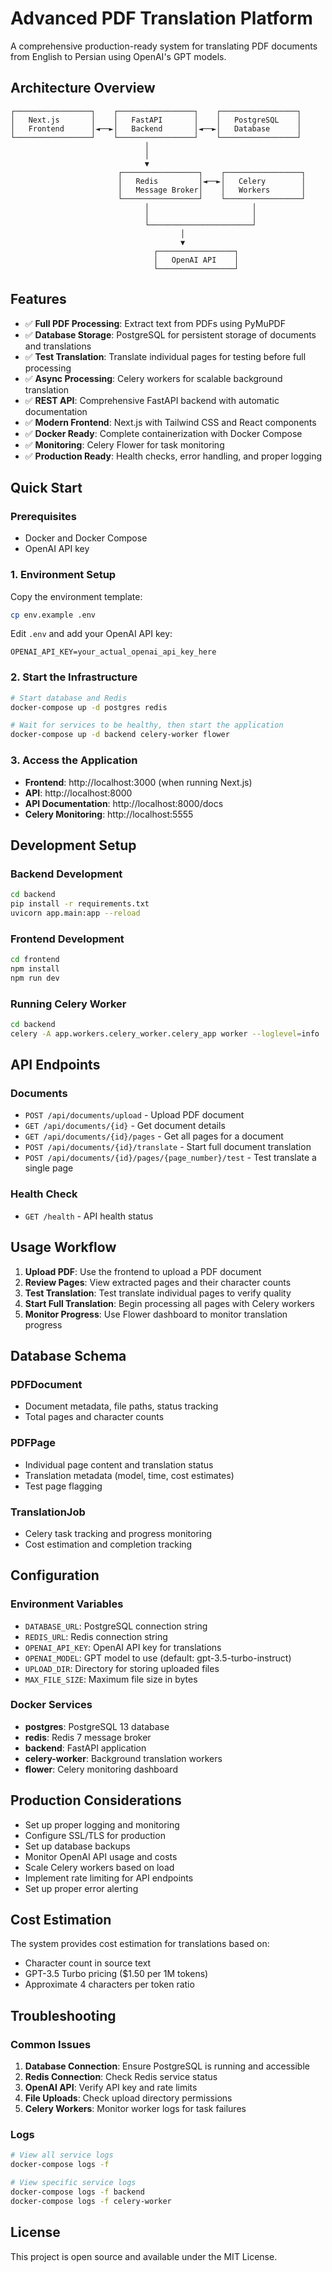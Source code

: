 # Advanced PDF Translation Platform

A comprehensive production-ready system for translating PDF documents from English to Persian using OpenAI's GPT models.

## Architecture Overview

```
┌─────────────────┐    ┌─────────────────┐    ┌─────────────────┐
│   Next.js       │    │   FastAPI       │    │   PostgreSQL    │
│   Frontend      │◄──►│   Backend       │◄──►│   Database      │
└─────────────────┘    └─────────────────┘    └─────────────────┘
                              │
                              │
                              ▼
                        ┌─────────────────┐    ┌─────────────────┐
                        │   Redis         │◄──►│   Celery        │
                        │   Message Broker│    │   Workers       │
                        └─────────────────┘    └─────────────────┘
                              │                       │
                              │                       │
                              └───────────────────────┘
                                      │
                                      ▼
                                ┌─────────────────┐
                                │   OpenAI API    │
                                └─────────────────┘
```

## Features

- ✅ **Full PDF Processing**: Extract text from PDFs using PyMuPDF
- ✅ **Database Storage**: PostgreSQL for persistent storage of documents and translations
- ✅ **Test Translation**: Translate individual pages for testing before full processing
- ✅ **Async Processing**: Celery workers for scalable background translation
- ✅ **REST API**: Comprehensive FastAPI backend with automatic documentation
- ✅ **Modern Frontend**: Next.js with Tailwind CSS and React components
- ✅ **Docker Ready**: Complete containerization with Docker Compose
- ✅ **Monitoring**: Celery Flower for task monitoring
- ✅ **Production Ready**: Health checks, error handling, and proper logging

## Quick Start

### Prerequisites

- Docker and Docker Compose
- OpenAI API key

### 1. Environment Setup

Copy the environment template:
```bash
cp env.example .env
```

Edit `.env` and add your OpenAI API key:
```env
OPENAI_API_KEY=your_actual_openai_api_key_here
```

### 2. Start the Infrastructure

```bash
# Start database and Redis
docker-compose up -d postgres redis

# Wait for services to be healthy, then start the application
docker-compose up -d backend celery-worker flower
```

### 3. Access the Application

- **Frontend**: http://localhost:3000 (when running Next.js)
- **API**: http://localhost:8000
- **API Documentation**: http://localhost:8000/docs
- **Celery Monitoring**: http://localhost:5555

## Development Setup

### Backend Development

```bash
cd backend
pip install -r requirements.txt
uvicorn app.main:app --reload
```

### Frontend Development

```bash
cd frontend
npm install
npm run dev
```

### Running Celery Worker

```bash
cd backend
celery -A app.workers.celery_worker.celery_app worker --loglevel=info
```

## API Endpoints

### Documents

- `POST /api/documents/upload` - Upload PDF document
- `GET /api/documents/{id}` - Get document details
- `GET /api/documents/{id}/pages` - Get all pages for a document
- `POST /api/documents/{id}/translate` - Start full document translation
- `POST /api/documents/{id}/pages/{page_number}/test` - Test translate a single page

### Health Check

- `GET /health` - API health status

## Usage Workflow

1. **Upload PDF**: Use the frontend to upload a PDF document
2. **Review Pages**: View extracted pages and their character counts
3. **Test Translation**: Test translate individual pages to verify quality
4. **Start Full Translation**: Begin processing all pages with Celery workers
5. **Monitor Progress**: Use Flower dashboard to monitor translation progress

## Database Schema

### PDFDocument
- Document metadata, file paths, status tracking
- Total pages and character counts

### PDFPage
- Individual page content and translation status
- Translation metadata (model, time, cost estimates)
- Test page flagging

### TranslationJob
- Celery task tracking and progress monitoring
- Cost estimation and completion tracking

## Configuration

### Environment Variables

- `DATABASE_URL`: PostgreSQL connection string
- `REDIS_URL`: Redis connection string
- `OPENAI_API_KEY`: OpenAI API key for translations
- `OPENAI_MODEL`: GPT model to use (default: gpt-3.5-turbo-instruct)
- `UPLOAD_DIR`: Directory for storing uploaded files
- `MAX_FILE_SIZE`: Maximum file size in bytes

### Docker Services

- **postgres**: PostgreSQL 13 database
- **redis**: Redis 7 message broker
- **backend**: FastAPI application
- **celery-worker**: Background translation workers
- **flower**: Celery monitoring dashboard

## Production Considerations

- Set up proper logging and monitoring
- Configure SSL/TLS for production
- Set up database backups
- Monitor OpenAI API usage and costs
- Scale Celery workers based on load
- Implement rate limiting for API endpoints
- Set up proper error alerting

## Cost Estimation

The system provides cost estimation for translations based on:
- Character count in source text
- GPT-3.5 Turbo pricing ($1.50 per 1M tokens)
- Approximate 4 characters per token ratio

## Troubleshooting

### Common Issues

1. **Database Connection**: Ensure PostgreSQL is running and accessible
2. **Redis Connection**: Check Redis service status
3. **OpenAI API**: Verify API key and rate limits
4. **File Uploads**: Check upload directory permissions
5. **Celery Workers**: Monitor worker logs for task failures

### Logs

```bash
# View all service logs
docker-compose logs -f

# View specific service logs
docker-compose logs -f backend
docker-compose logs -f celery-worker
```

## License

This project is open source and available under the MIT License.
